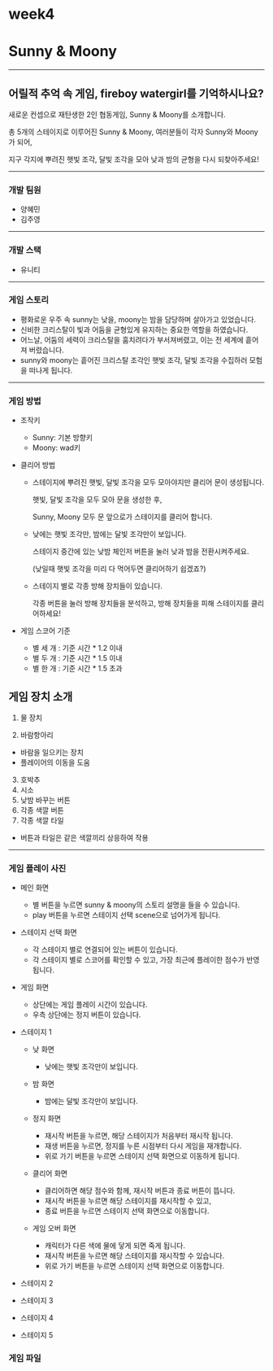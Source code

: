 # week4

# Sunny & Moony

---

## 어릴적 추억 속 게임, fireboy watergirl를 기억하시나요?

새로운 컨셉으로 재탄생한 2인 협동게임, Sunny & Moony를 소개합니다.

총 5개의 스테이지로 이루어진 Sunny & Moony, 여러분들이 각자 Sunny와 Moony가 되어, 

지구 각지에 뿌려진 햇빛 조각, 달빛 조각을 모아 낮과 밤의 균형을 다시 되찾아주세요!

---

### 개발 팀원

- 양혜민
- 김주영

---

### 개발 스택

- 유니티

---

### 게임 스토리

- 평화로운 우주 속 sunny는 낮을, moony는 밤을 담당하며 살아가고 있었습니다.
- 신비한 크리스탈이 빛과 어둠을 균형있게 유지하는 중요한 역할을 하였습니다.
- 어느날, 어둠의 세력이 크리스탈을 훔치려다가 부서져버렸고, 이는 전 세계에 흩어져 버렸습니다.
- sunny와 moony는 흩어진 크리스탈 조각인 햇빛 조각, 달빛 조각을 수집하러 모험을 떠나게 됩니다.

---

### 게임 방법

- 조작키
    - Sunny: 기본 방향키
    - Moony: wad키
- 클리어 방법
    - 스테이지에 뿌려진 햇빛, 달빛 조각을 모두 모아야지만 클리어 문이 생성됩니다.
        
        햇빛, 달빛 조각을 모두 모아 문을 생성한 후,
        
         Sunny, Moony 모두 문 앞으로가 스테이지를 클리어 합니다.
        
    - 낮에는 햇빛 조각만, 밤에는 달빛 조각만이 보입니다.
        
        스테이지 중간에 있는 낮밤 체인저 버튼을 눌러 낮과 밤을 전환시켜주세요.
        
        (낮일때 햇빛 조각을 미리 다 먹어두면 클리어하기 쉽겠죠?)
        
    - 스테이지 별로 각종 방해 장치들이 있습니다.
        
        각종 버튼을 눌러 방해 장치들을 분석하고, 방해 장치들을 피해 스테이지를 클리어하세요!
        
- 게임 스코어 기준
    - 별 세 개 : 기준 시간 * 1.2 이내
    - 별 두 개 : 기준 시간 * 1.5 이내
    - 별 한 개 : 기준 시간 * 1.5 초과

## 게임 장치 소개

1) 물 장치

2) 바람항아리
- 바람을 일으키는 장치
- 플레이어의 이동을 도움

3) 호박추
4) 시소
5) 낮밤 바꾸는 버튼
6) 각종 색깔 버튼
7) 각종 색깔 타일
- 버튼과 타일은 같은 색깔끼리 상응하여 작용

---

### 게임 플레이 사진

- 메인 화면
    - 별 버튼을 누르면 sunny & moony의 스토리 설명을 들을 수 있습니다.
    - play 버튼을 누르면 스테이지 선택 scene으로 넘어가게 됩니다.
    

- 스테이지 선택 화면
    - 각 스테이지 별로 연결되어 있는 버튼이 있습니다.
    - 각 스테이지 별로 스코어를 확인할 수 있고, 가장 최근에 플레이한 점수가 반영됩니다.
    
    
- 게임 화면
    - 상단에는 게임 플레이 시간이 있습니다.
    - 우측 상단에는 정지 버튼이 있습니다.
- 스테이지 1
    - 낮 화면
        - 낮에는 햇빛 조각만이 보입니다.
        
    - 밤 화면
        - 밤에는 달빛 조각만이 보입니다.
        
    - 정지 화면
        - 재시작 버튼을 누르면, 해당 스테이지가 처음부터 재시작 됩니다.
        - 재생 버튼을 누르면, 정지를 누른 시점부터 다시 게임을 재개합니다.
        - 위로 가기 버튼을 누르면 스테이지 선택 화면으로 이동하게 됩니다.
        
    - 클리어 화면
        - 클리어하면 해당 점수와 함께, 재시작 버튼과 종료 버튼이 뜹니다.
        - 재시작 버튼을 누르면 해당 스테이지를 재시작할 수 있고,
        - 종료 버튼을 누르면 스테이지 선택 화면으로 이동합니다.
        
    - 게임 오버 화면
        - 캐릭터가 다른 색에 물에 닿게 되면 죽게 됩니다.
        - 재시작 버튼을 누르면 해당 스테이지를 재시작할 수 있습니다.
        - 위로 가기 버튼을 누르면 스테이지 선택 화면으로 이동합니다.
        
    
- 스테이지 2
    
    

- 스테이지 3
    
    
- 스테이지 4
    
    
- 스테이지 5

### 게임 파일
